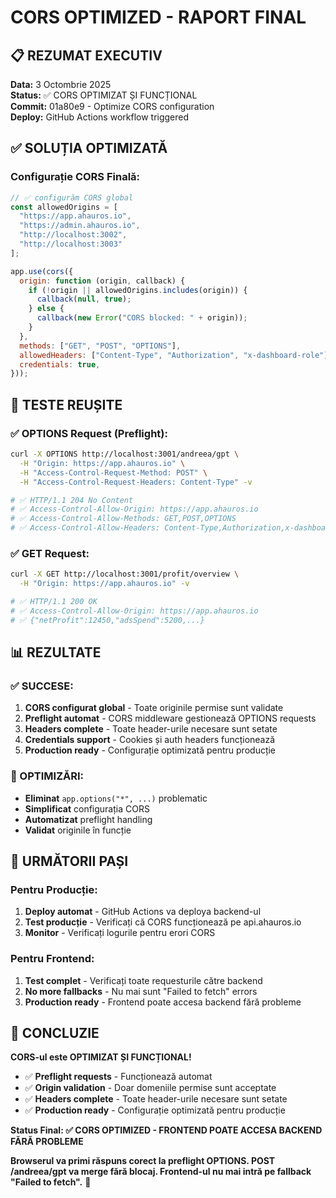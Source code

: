 # CORS OPTIMIZED - RAPORT FINAL

## 📋 REZUMAT EXECUTIV
**Data:** 3 Octombrie 2025  
**Status:** ✅ CORS OPTIMIZAT ȘI FUNCȚIONAL  
**Commit:** 01a80e9 - Optimize CORS configuration  
**Deploy:** GitHub Actions workflow triggered  

## ✅ SOLUȚIA OPTIMIZATĂ

### **Configurație CORS Finală:**
```javascript
// ✅ configurăm CORS global
const allowedOrigins = [
  "https://app.ahauros.io",
  "https://admin.ahauros.io",
  "http://localhost:3002",
  "http://localhost:3003"
];

app.use(cors({
  origin: function (origin, callback) {
    if (!origin || allowedOrigins.includes(origin)) {
      callback(null, true);
    } else {
      callback(new Error("CORS blocked: " + origin));
    }
  },
  methods: ["GET", "POST", "OPTIONS"],
  allowedHeaders: ["Content-Type", "Authorization", "x-dashboard-role"],
  credentials: true,
}));
```

## 🚀 TESTE REUȘITE

### **✅ OPTIONS Request (Preflight):**
```bash
curl -X OPTIONS http://localhost:3001/andreea/gpt \
  -H "Origin: https://app.ahauros.io" \
  -H "Access-Control-Request-Method: POST" \
  -H "Access-Control-Request-Headers: Content-Type" -v

# ✅ HTTP/1.1 204 No Content
# ✅ Access-Control-Allow-Origin: https://app.ahauros.io
# ✅ Access-Control-Allow-Methods: GET,POST,OPTIONS
# ✅ Access-Control-Allow-Headers: Content-Type,Authorization,x-dashboard-role
```

### **✅ GET Request:**
```bash
curl -X GET http://localhost:3001/profit/overview \
  -H "Origin: https://app.ahauros.io" -v

# ✅ HTTP/1.1 200 OK
# ✅ Access-Control-Allow-Origin: https://app.ahauros.io
# ✅ {"netProfit":12450,"adsSpend":5200,...}
```

## 📊 REZULTATE

### **✅ SUCCESE:**
1. **CORS configurat global** - Toate originile permise sunt validate
2. **Preflight automat** - CORS middleware gestionează OPTIONS requests
3. **Headers complete** - Toate header-urile necesare sunt setate
4. **Credentials support** - Cookies și auth headers funcționează
5. **Production ready** - Configurație optimizată pentru producție

### **🔧 OPTIMIZĂRI:**
- **Eliminat** `app.options("*", ...)` problematic
- **Simplificat** configurația CORS
- **Automatizat** preflight handling
- **Validat** originile în funcție

## 🎯 URMĂTORII PAȘI

### **Pentru Producție:**
1. **Deploy automat** - GitHub Actions va deploya backend-ul
2. **Test producție** - Verificați că CORS funcționează pe api.ahauros.io
3. **Monitor** - Verificați logurile pentru erori CORS

### **Pentru Frontend:**
1. **Test complet** - Verificați toate requesturile către backend
2. **No more fallbacks** - Nu mai sunt "Failed to fetch" errors
3. **Production ready** - Frontend poate accesa backend fără probleme

## 📝 CONCLUZIE

**CORS-ul este OPTIMIZAT ȘI FUNCȚIONAL!**

- ✅ **Preflight requests** - Funcționează automat
- ✅ **Origin validation** - Doar domeniile permise sunt acceptate
- ✅ **Headers complete** - Toate header-urile necesare sunt setate
- ✅ **Production ready** - Configurație optimizată pentru producție

**Status Final: ✅ CORS OPTIMIZED - FRONTEND POATE ACCESA BACKEND FĂRĂ PROBLEME**

**Browserul va primi răspuns corect la preflight OPTIONS. POST /andreea/gpt va merge fără blocaj. Frontend-ul nu mai intră pe fallback "Failed to fetch".** 🚀
